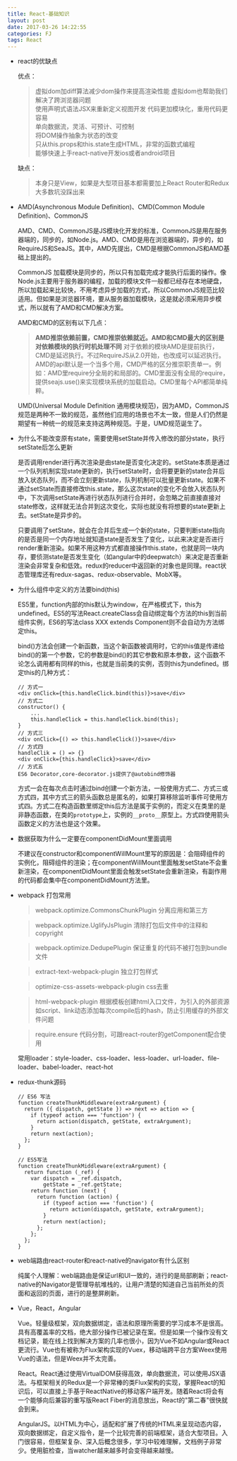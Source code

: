 ```yaml
---
title: React-基础知识
layout: post
date: 2017-03-26 14:22:55
categories: FJ
tags: React
---
```


- react的优缺点
    
    优点：
    
    > 虚拟dom加diff算法减少dom操作来提高渲染性能
    > 虚拟dom也帮助我们解决了跨浏览器问题  
    > 使用声明式语法JSX来重新定义视图开发
    > 代码更加模块化，重用代码更容易  
    > 单向数据流，灵活、可预计、可控制  
    > 将DOM操作抽象为状态的改变  
    > 只从this.props和this.state生成HTML，非常的函数式编程  
    > 能够快速上手react-native开发ios或者android项目

    缺点：

    > 本身只是View，如果是大型项目基本都需要加上React Router和Redux  
    > 大多数坑没踩出来  

- AMD(Asynchronous Module Definition)、CMD(Common Module Definition)、CommonJS

    AMD、CMD、CommonJS是JS模块化开发的标准，CommonJS是用在服务器端的，同步的，如Node.js。AMD、CMD是用在浏览器端的，异步的，如RequireJS和SeaJS。其中，AMD先提出，CMD是根据CommonJS和AMD基础上提出的。 

    CommonJS 加载模块是同步的，所以只有加载完成才能执行后面的操作。像Node.js主要用于服务器的编程，加载的模块文件一般都已经存在本地硬盘，所以加载起来比较快，不用考虑异步加载的方式，所以CommonJS规范比较适用。但如果是浏览器环境，要从服务器加载模块，这是就必须采用异步模式，所以就有了AMD和CMD解决方案。 
    
    AMD和CMD的区别有以下几点： 

   
    > **AMD推崇依赖前置，CMD推崇依赖就近。AMD和CMD最大的区别是对依赖模块的执行时机处理不同** 
    > 对于依赖的模块AMD是提前执行，CMD是延迟执行。不过RequireJS从2.0开始，也改成可以延迟执行。 
    > AMD的api默认是一个当多个用，CMD严格的区分推崇职责单一。例如：AMD里require分全局的和局部的。CMD里面没有全局的require，提供seajs.use()来实现模块系统的加载启动。CMD里每个API都简单纯粹。 
    
    UMD(Universal Module Definition 通用模块规范)，因为AMD，CommonJS规范是两种不一致的规范，虽然他们应用的场景也不太一致，但是人们仍然是期望有一种统一的规范来支持这两种规范。于是，UMD规范诞生了。

- 为什么不能改变原有state，需要使用setState并传入修改的部分state，执行setState后怎么更新

    是否调用render进行再次渲染是由state是否变化决定的。setState本质是通过一个队列机制实现state更新的，执行setState时，会将要更新的state合并后放入状态队列，而不会立刻更新state，队列机制可以批量更新state。如果不通过setState而直接修改this.state，那么这次state的变化不会放入状态队列中，下次调用setState再进行状态队列进行合并时，会忽略之前直接直接对state修改，这样就无法合并到这次变化，实际也就没有将想要的state更新上去。setState是异步的。

    只要调用了setState，就会在合并后生成一个新的state，只要判断state指向的是否是同一个内存地址就知道state是否发生了变化，以此来决定是否进行render重新渲染。如果不用这种方式都直接操作this.state，也就是同一块内存，要侦测state是否发生变化（如angular中的deepwatch）来决定是否重新渲染会非常复杂和低效。redux的reducer中返回新的对象也是同理。react状态管理库还有redux-sagas、redux-observable、MobX等。

- 为什么组件中定义的方法要bind(this)
        
    ES5里，function内部的this默认为window，在严格模式下，this为undefined。ES5的写法React.createClass会自动绑定每个方法的this到当前组件实例，ES6的写法class XXX extends Component则不会自动为方法绑定this。

    bind()方法会创建一个新函数，当这个新函数被调用时，它的this值是传递给bind()的第一个参数，它的参数是bind()的其它参数和原本参数，这个函数不论怎么调用都有同样的this，也就是当前类的实例，否则this为undefined。绑定this的几种方式：

    ```
    // 方式一
    <div onClick={this.handleClick.bind(this)}>save</div>
    // 方式二
    constructor() {
        ...
        this.handleClick = this.handleClick.bind(this);
    }
    // 方式三
    <div onClick={() => this.handleClick()}>save</div>
    // 方式四
    handleClik = () => {}
    <div onClick={this.handleClick}>save</div>
    // 方式五
    ES6 Decorator,core-decorator.js提供了@autobind修饰器
    ```

    方式一会在每次点击时通过bind创建一个新方法，一般使用方式二、方式三或方式四，其中方式三的箭头函数总是匿名的，如果打算移除监听事件可使用方式四。方式二在构造函数里绑定this后方法是属于实例的，而定义在类里的是非静态函数，在类的`prototype`上，实例的`__proto__`原型上。方式四使用箭头函数定义的方法也是这个效果。

- 数据获取为什么一定要在componentDidMount里面调用
    
    不建议在constructor和componentWillMount里写的原因是：会阻碍组件的实例化，阻碍组件的渲染；在componentWillMount里面触发setState不会重新渲染，在componentDidMount里面会触发setState会重新渲染，有副作用的代码都会集中在componentDidMount方法里。

- webpack 打包常用

    > webpack.optimize.CommonsChunkPlugin 分离应用和第三方

    > webpack.optimize.UglifyJsPlugin 清除打包后文件中的注释和copyright

    > webpack.optimize.DedupePlugin 保证重复的代码不被打包到bundle文件

    > extract-text-webpack-plugin 独立打包样式

    > optimize-css-assets-webpack-plugin css去重 
    
    > html-webpack-plugin 根据模板创建html入口文件，为引入的外部资源如script、link动态添加每次compile后的hash，防止引用缓存的外部文件问题

    > require.ensure 代码分割，可跟react-router的getComponent配合使用

    常用loader：style-loader、css-loader、less-loader、url-loader、file-loader、babel-loader、react-hot

- redux-thunk源码

    ```
    // ES6 写法
    function createThunkMiddleware(extraArgument) {
      return ({ dispatch, getState }) => next => action => {
        if (typeof action === 'function') {
          return action(dispatch, getState, extraArgument);
        }
        return next(action);
      };
    }

    // ES5写法
    function createThunkMiddleware(extraArgument) {
      return function (_ref) {
        var dispatch = _ref.dispatch,
            getState = _ref.getState;
        return function (next) {
          return function (action) {
            if (typeof action === 'function') {
              return action(dispatch, getState, extraArgument);
            }
            return next(action);
          };
        };
      };
    }
    ```

- web端路由react-router和react-native的navigator有什么区别

    纯属个人理解：web端路由是保证url和UI一致的，进行的是局部刷新；react-native的Navigator是管理导航堆栈的，让用户清楚的知道自己当前所处的页面和返回的页面，进行的是整屏刷新。

- Vue，React，Angular

    Vue。轻量级框架，双向数据绑定，语法和原理所需要的学习成本不是很高。具有高覆盖率的文档，绝大部分操作已被记录在案。但是如果一个操作没有文档记录，能在线上找到解决方案的几率也很小，因为Vue不如Angular或React更流行。Vue也有被称为Flux架构实现的Vuex，移动端跨平台方案Weex使用Vue的语法，但是Weex并不太完善。

    React。React通过使用VirtualDOM获得高效，单向数据流，可以使用JSX语法。与框架相关的Redux是一个非常棒的类Flux架构的实现，掌握React的知识后，可以直接上手基于ReactNative的移动客户端开发。随着React将会有一个能够向后兼容的重写版React Fiber的消息放出，React的"第二春"很快就会到来。

    AngularJS。以HTML为中心，适配和扩展了传统的HTML来呈现动态内容，双向数据绑定，自定义指令，是一个比较完善的前端框架，适合大型项目。入门很容易，但框架复杂、深入后概念很多，学习中较难理解，文档例子非常少。使用脏检查，当watcher越来越多时会变得越来越慢。